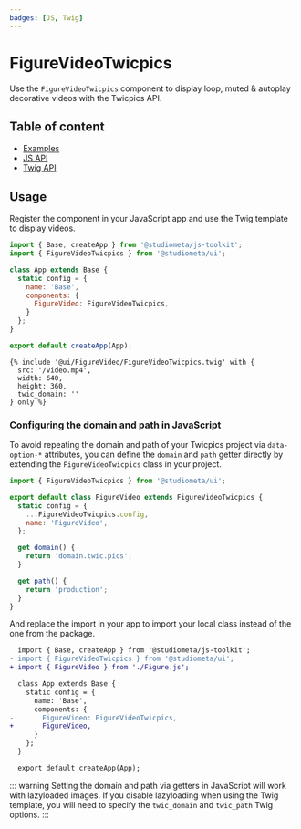```yaml
---
badges: [JS, Twig]
---
```


# FigureVideoTwicpics <Badges :texts="$frontmatter.badges" />

Use the `FigureVideoTwicpics` component to display loop, muted & autoplay decorative videos with the Twicpics API.

## Table of content

- [Examples](./examples.html)
- [JS API](./js-api.html)
- [Twig API](./twig-api.html)

## Usage

Register the component in your JavaScript app and use the Twig template to display videos.

```js {2,8}
import { Base, createApp } from '@studiometa/js-toolkit';
import { FigureVideoTwicpics } from '@studiometa/ui';

class App extends Base {
  static config = {
    name: 'Base',
    components: {
      FigureVideo: FigureVideoTwicpics,
    }
  };
}

export default createApp(App);
```
```twig
{% include '@ui/FigureVideo/FigureVideoTwicpics.twig' with {
  src: '/video.mp4',
  width: 640,
  height: 360,
  twic_domain: ''
} only %}
```

### Configuring the domain and path in JavaScript

To avoid repeating the domain and path of your Twicpics project via `data-option-*` attributes, you can define the `domain` and `path` getter directly by extending the `FigureVideoTwicpics` class in your project.

```js
import { FigureVideoTwicpics } from '@studiometa/ui';

export default class FigureVideo extends FigureVideoTwicpics {
  static config = {
    ...FigureVideoTwicpics.config,
    name: 'FigureVideo',
  };

  get domain() {
    return 'domain.twic.pics';
  }

  get path() {
    return 'production';
  }
}
```

And replace the import in your app to import your local class instead of the one from the package.

```diff
  import { Base, createApp } from '@studiometa/js-toolkit';
- import { FigureVideoTwicpics } from '@studiometa/ui';
+ import { FigureVideo } from './Figure.js';

  class App extends Base {
    static config = {
      name: 'Base',
      components: {
-       FigureVideo: FigureVideoTwicpics,
+       FigureVideo,
      }
    };
  }

  export default createApp(App);
```

::: warning
Setting the domain and path via getters in JavaScript will work with lazyloaded images. If you disable lazyloading when using the Twig template, you will need to specify the `twic_domain` and `twic_path` Twig options.
:::
